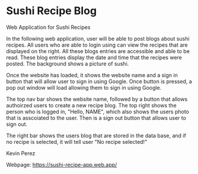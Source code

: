 # Sushi Recipe Blog

Web Application for Sushi Recipes

In the following web application, user will be able to post blogs about sushi recipes. All users who are able to login using can view the recipes that are displayed on the right. All these blogs entries are accessible and able to be read. These blog entries display the date and time that the recipes were posted. The background shows a picture of sushi.

Once the website has loaded, it shows the website name and a sign in button that will allow user to sign in using Google. Once button is pressed, a pop out window will load allowing them to sign in using Google.

The top nav bar shows the website name, followed by a button that allows authoirzed users to create a new recipe blog. The top right shows the person who is logged in, "Hello, NAME", which also shows the users photo that is asscoiated to the user. Then is a sign out button that allows user to sign out.

The right bar shows the users blog that are stored in the data base, and if no recipe is selected, it will tell user "No recipe selected!"

Kevin Perez

Webpage: https://sushi-recipe-app.web.app/
